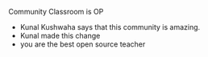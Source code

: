  Community Classroom is OP

- Kunal Kushwaha says that this community is amazing.
- Kunal made this change
- you are the best open source teacher 
